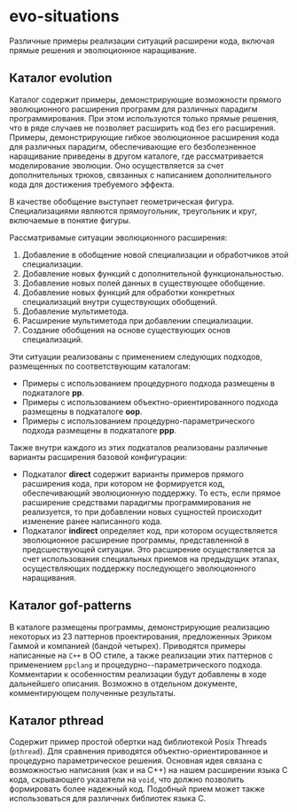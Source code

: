 # evo-situations
Различные примеры реализации ситуаций расширени кода, включая прямые решения и эволюционное наращивание.

## Каталог evolution

Каталог содержит примеры, демонстрирующие возможности прямого эволюционного расширения программ для различных парадигм программирования. При этом используются только прямые решения, что в ряде случаев не позволяет расширить код без его расширения. Примеры, демонстрирующие гибкое эволюционное расширения кода для различных парадигм, обеспечивающие его безболезненное наращивание приведены в другом каталоге, где рассматривается моделирование эволюции. Оно осуществляется за счет дополнительных трюков, связанных с написанием дополнительного кода для достижения требуемого эффекта.

В качестве обобщение выступает геометрическая фигура. Специализациями являются прямоугольник, треугольник и круг, включаемые в понятие фигуры.

Рассматривамые ситуации эволюционного расширения:

1. Добавление в обобщение новой специализации и обработчиков этой специализации.
2. Добавление новых функций с дополнительной функциональностью.
3. Добавление новых полей данных в существующее обобщение.
4. Добавление новых функций для обработки конкретных специализаций внутри существующих обобщений.
5. Добавление мультиметода.
6. Расширение мультиметода при добавлении специализации.
7. Создание обобщения на основе существующих основ специализаций.

Эти ситуации реализованы с применением следующих подходов, размещенных по соответствующим каталогам:

- Примеры с использованием процедурного подхода размещены в подкаталоге **pp**.
- Примеры с использованием объектно-ориентированного подхода размещены в подкаталоге **oop**.
- Примеры с использованием процедурно-параметрического подхода размещены в подкаталоге **ppp**.

Также внутри каждого из этих подкаталов реализованы различные варианты расширения базовой конфигурации:

- Подкаталог **direct** содержит варианты примеров прямого расширения кода, при котором не формируется код, обеспечивающий эволюционную поддержку. То есть, если прямое расширение средствами парадигмы программирования не реализуется, то при добавлении новых сущностей происходит изменение ранее написанного кода.
- Подкаталог **indirect** определяет код, при котором осуществляется эволюционное расширение программы, представленной в предсшествующей ситуации. Это расширение осуществляется за счет использования специальных приемов на предыдущих этапах, осуществляющих поддержку последующего эволюционного наращивания.

## Каталог gof-patterns

В каталоге размещены программы, демонстрирующие реализацию некоторых из 23 паттернов проектирования, предложенных Эриком Гаммой и компанией (бандой четырех). Приводятся примеры написанные на `C++` в ОО стиле, а также реализации этих паттернов с применением `ppclang` и процедурно--параметрического подхода. Комментарии к особенностям реализации будут добавлены в ходе дальнейшего описания. Возможно в отдельном документе, комментирующем полученные результаты.

## Каталог pthread

Содержит пример простой обертки над библиотекой Posix Threads (`pthread`). Для сравнения приводятся объектно-ориентированное и процедурно параметрическое решения. Основная идея связана с возможностью написания (как и на C++) на нашем расширении языка C кода, скрывающего указатели на `void`, что должно позволить формировать более надежный код. Подобный прием может также использоваться для различных библиотек языка C.